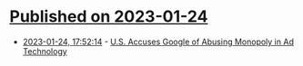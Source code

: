 # [Published on 2023-01-24](index.md)

* [2023-01-24, 17:52:14](https://news.ycombinator.com/item?id=34507230) - [U.S. Accuses Google of Abusing Monopoly in Ad Technology](https://www.nytimes.com/2023/01/24/technology/google-ads-lawsuit.html)
